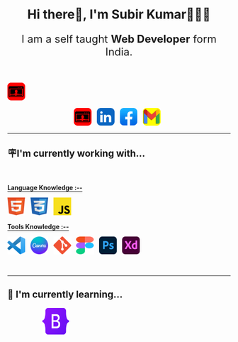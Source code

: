 <h1 align="center">Hi there👋, I'm Subir Kumar🧑🏾‍💻</h1>

<p align="center" style="font-size:1.5rem">I am a self taught <b>Web Developer</b> form India. </p>

<br>

[<img width="40" src="img/portfolio.png" alt="subirKumar">](https://subirkumarpratihar.github.io/subirKumar/)

<p align="center">
    <a herf="https://subirkumarpratihar.github.io/subirKumar/"><img width="40" src="img/portfolio.png" alt="subirKumar"></a>&nbsp;&nbsp;
    <a herf="#"><img width="40" src="img/linkedin.png" alt="Linkedin"></a>&nbsp;&nbsp;
    <a herf="#"><img width="40" src="img/facebook.png" alt="Facebook"></a>&nbsp;&nbsp;
    <a herf="#"><img width="40" src="img/gmail.png" alt="Gmail"></a>&nbsp;&nbsp;
</p>



* * *

<h2>🪧I'm currently working with...</h1>

<br>

<u style="text-underline-offset:3px;">**Language Knowledge :--**</u>

<img width="40" src="img/html5.png" alt="HTML5" title="HTML5">&nbsp;&nbsp;
<img width="40" src="img/css3.png" alt="CSS3" title="CSS3">&nbsp;&nbsp;
<img width="40" src="img/javascript.png" alt="JavaScript" title="JavaScript">

<u style="text-underline-offset:3px;">**Tools Knowledge :--**</u>

<img width="40" src="img/vs code.png" alt="VS Code" title="VS Code">&nbsp;&nbsp;
<img width="40" src="img/canva.png" alt="Canva" title="Canva">&nbsp;&nbsp;
<img width="40" src="img/git.png" alt="git" title="git">&nbsp;&nbsp;
<img width="40" src="img/figma.png" alt="Figma" title="Figma">&nbsp;&nbsp;
<img width="40" src="img/photoshop.png" alt="PSD" title="PSD">&nbsp;&nbsp;
<img width="40" src="img/adobe xd.png" alt="XD" title="XD">&nbsp;&nbsp;

<br>

***

<h2>🌱 I'm currently learning...</h1> 


&nbsp;&nbsp;&nbsp;&nbsp;&nbsp;&nbsp;&nbsp;&nbsp;&nbsp;&nbsp;&nbsp;&nbsp;&nbsp;&nbsp;&nbsp;&nbsp;&nbsp;&nbsp;&nbsp;&nbsp;<img width="60" src="img/bootstrap.png" alt="Bootstrap" title="Bootstrap" align="centr">&nbsp;&nbsp;


